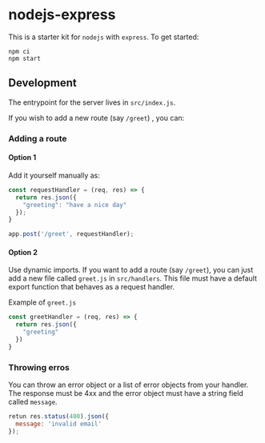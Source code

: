 # nodejs-express

This is a starter kit for `nodejs` with `express`. To get started:

```
npm ci
npm start
```

## Development

The entrypoint for the server lives in `src/index.js`.

If you wish to add a new route (say `/greet`) , you can:

### Adding a route

#### Option 1

Add it yourself manually as:
  
```js
const requestHandler = (req, res) => {
  return res.json({
    "greeting": "have a nice day"
  });
}

app.post('/greet', requestHandler);
```

#### Option 2

Use dynamic imports.
If you want to add a route (say `/greet`), you can just add a new file called `greet.js` in `src/handlers`. This file must have a default export function that behaves as a request handler.

Example of `greet.js`

```js
const greetHandler = (req, res) => {
  return res.json({
    "greeting"
  })
}
```

### Throwing erros

You can throw an error object or a list of error objects from your handler. The response must be 4xx and the error object must have a string field called `message`.

```js
retun res.status(400).json({
  message: 'invalid email'
});
```
